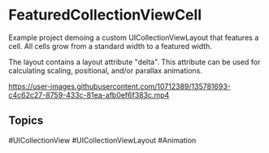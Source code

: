 # FeaturedCollectionViewCell
Example project demoing a custom UICollectionViewLayout that features a cell. 
All cells grow from a standard width to a featured width. 

The layout contains a layout attribute "delta". This attribute can be used for calculating scaling, positional, and/or parallax animations.

https://user-images.githubusercontent.com/10712389/135781693-c4c62c27-8759-433c-81ea-afb0ef6f383c.mp4

## Topics
#UICollectionView #UICollectionViewLayout #Animation
